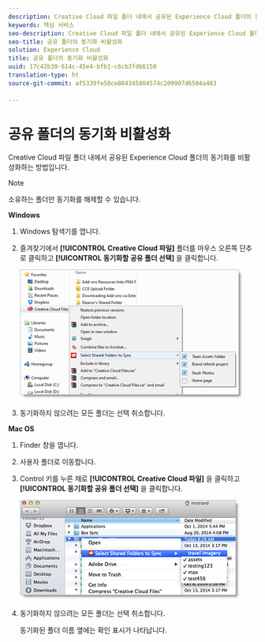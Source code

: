 ```yaml
---
description: Creative Cloud 파일 폴더 내에서 공유된 Experience Cloud 폴더의 동기화를 비활성화하는 방법입니다.
keywords: 핵심 서비스
seo-description: Creative Cloud 파일 폴더 내에서 공유된 Experience Cloud 폴더의 동기화를 비활성화하는 방법입니다.
seo-title: 공유 폴더의 동기화 비활성화
solution: Experience Cloud
title: 공유 폴더의 동기화 비활성화
uuid: 17c42b39-614c-45e4-bfb1-c6cb2fd66150
translation-type: ht
source-git-commit: af5339fe58ce884345804574c209907d6504a483

---
```



# 공유 폴더의 동기화 비활성화

Creative Cloud 파일 폴더 내에서 공유된 Experience Cloud 폴더의 동기화를 비활성화하는 방법입니다.

>[!NOTE]
>
>소유하는 폴더만 동기화를 해제할 수 있습니다.
<p class="head"> <b>Windows</b> </p>

1. Windows 탐색기를 엽니다.

1. 즐겨찾기에서 **[!UICONTROL Creative Cloud 파일]** 폴더를 마우스 오른쪽 단추로 클릭하고 **[!UICONTROL 동기화할 공유 폴더 선택]** 을 클릭합니다.

   ![](assets/select_sync_folders.png)

1. 동기화하지 않으려는 모든 폴더는 선택 취소합니다.

<p class="head"> <b>Mac OS</b> </p>

1. Finder 창을 엽니다.

1. 사용자 폴더로 이동합니다.

1. Control 키를 누른 채로 **[!UICONTROL Creative Cloud 파일]** 을 클릭하고 **[!UICONTROL 동기화할 공유 폴더 선택]** 을 클릭합니다.

   ![](assets/select_sync_folders_mac.png)

1. 동기화하지 않으려는 모든 폴더는 선택 취소합니다.

   동기화된 폴더 이름 옆에는 확인 표시가 나타납니다.
